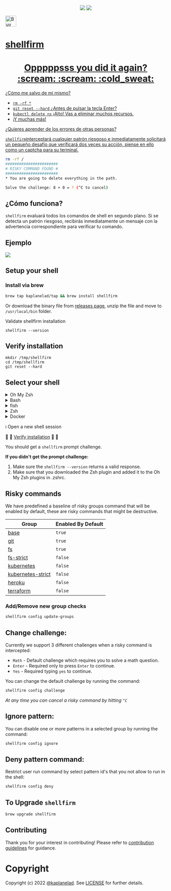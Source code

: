 <p align="center">
<img src="https://github.com/kaplanelad/shellfirm/actions/workflows/ci.yaml/badge.svg"/>
<img src="https://github.com/kaplanelad/shellfirm/actions/workflows/release.yml/badge.svg"/>
</p>

<a href='https://ko-fi.com/eladkaplan' target='_blank'><img height='35' style='border:0px;height:34px;' src='https://az743702.vo.msecnd.net/cdn/kofi3.png?v=0' border='0' alt='Buy Me a Coffee at ko-fi.com' />
  
# shellfirm

<div align="center">
<h1>Opppppsss <b>you</b> did it again? :scream: :scream: :cold_sweat:</h1>
</div>

¿Cómo me salvo de mí mismo?
* `rm -rf *`
* `git reset --hard` ¿Antes de pulsar la tecla Enter?
* `kubectl delete ns` ¡Alto! Vas a eliminar muchos recursos.
* ¡Y muchas más!

¿Quieres aprender de los errores de otras personas?

`shellfirm`interceptará cualquier patrón riesgoso e inmediatamente solicitará un pequeño desafío que verificará dos veces su acción, piense en ello como un captcha para su terminal.

```bash
rm -rf /
#######################
# RISKY COMMAND FOUND #
#######################
* You are going to delete everything in the path.

Solve the challenge: 8 + 0 = ? (^C to cancel)
```

## ¿Cómo funciona?
`shellfirm` evaluará todos los comandos de shell en segundo plano.
Si se detecta un patrón riesgoso, recibirás inmediatamente un mensaje con la advertencia correspondiente para verificar tu comando.

## Ejemplo
![](./docs/media/example.gif)


## Setup your shell  

### Install via brew
```bash
brew tap kaplanelad/tap && brew install shellfirm
```

Or download the binary file from [releases page](https://github.com/kaplanelad/shellfirm/releases), unzip the file and move to `/usr/local/bin` folder.

Validate shellfirm installation
```
shellfirm --version
```

## Verify installation
```
mkdir /tmp/shellfirm
cd /tmp/shellfirm
git reset --hard
```

## Select your shell
<details>
<summary>Oh My Zsh</summary>
Download zsh plugin:

```sh
curl https://raw.githubusercontent.com/kaplanelad/shellfirm/main/shell-plugins/shellfirm.plugin.oh-my-zsh.zsh --create-dirs -o ${ZSH_CUSTOM:-~/.oh-my-zsh/custom}/plugins/shellfirm/shellfirm.plugin.zsh
```

Add `shellfirm` to the list of Oh My Zsh plugins when Zsh is loaded(inside ~/.zshrc):

```bash
plugins=(... shellfirm)
```
</details>

<details>
<summary>Bash</summary>
Bash implementation is based on https://github.com/rcaloras/bash-preexec project, which adds a pre-exec hook to catch the command before executing.

```sh
# Download bash-preexec hook functions. 
curl https://raw.githubusercontent.com/rcaloras/bash-preexec/master/bash-preexec.sh -o ~/.bash-preexec.sh

# Source our file at the end of our bash profile (e.g. ~/.bashrc, ~/.profile, or ~/.bash_profile)
echo '[[ -f ~/.bash-preexec.sh ]] && source ~/.bash-preexec.sh' >> ~/.bashrc

# Download shellfirm pre-exec function
curl https://raw.githubusercontent.com/kaplanelad/shellfirm/main/shell-plugins/shellfirm.plugin.sh -o ~/.shellfirm-plugin.sh

# Load pre-exec command on shell initialized
echo 'source ~/.shellfirm-plugin.sh' >> ~/.bashrc
```
</details>

<details>

<summary>fish</summary>


```sh
curl https://raw.githubusercontent.com/kaplanelad/shellfirm/main/shell-plugins/shellfirm.plugin.fish -o ~/.config/fish/conf.d/shellfirm.plugin.fish
```
</details>

<details>
<summary>Zsh</summary>


```sh
# Add shellfirm to conf.d fishshell folder
curl https://raw.githubusercontent.com/kaplanelad/shellfirm/main/shell-plugins/shellfirm.plugin.zsh -o ~/.shellfirm-plugin.sh
echo 'source ~/.shellfirm-plugin.sh' >> ~/.zshrc
```
</details>

<details>
<summary>Docker</summary>

* [bash](./docs/docker/bash)
* [zsh](./docs/docker/zsh)
</details>

:information_source: Open a new shell session

:eyes: :eyes: [Verify installation](./README.md#verify-installation) :eyes: :eyes:

You should get a `shellfirm` prompt challenge. 

**If you didn't get the prompt challenge:**
1. Make sure the `shellfirm --version` returns a valid response.
2. Make sure that you downloaded the Zsh plugin and added it to the Oh My Zsh plugins in .zshrc.

## Risky commands
We have predefined a baseline of risky groups command that will be enabled by default, these are risky commands that might be destructive.

| Group |  Enabled By Default |
| --- | --- |
| [base](./docs/checks/base.md) | `true` |
| [git](./docs/checks/git.md) | `true` |
| [fs](./docs/checks/fs.md) | `true` |
| [fs-strict](./docs/checks/fs-strict.md) | `false` |
| [kubernetes](./docs/checks/kubernetes.md) | `false`  |
| [kubernetes-strict](./docs/checks/kubernetes-strict.md) | `false` |
| [heroku](./docs/checks/heroku.md) | `false` |
| [terraform](./docs/checks/terraform.md) | `false` |


### Add/Remove new group checks
```bash
shellfirm config update-groups
```

## Change challenge:

Currently we support 3 different challenges when a risky command is intercepted:
* `Math` - Default challenge which requires you to solve a math question.
* `Enter` - Required only to press `Enter` to continue.
* `Yes` - Required typing `yes` to continue.

You can change the default challenge by running the command:
```bash
shellfirm config challenge
```

*At any time you can cancel a risky command by hitting `^C`*

## Ignore pattern:

You can disable one or more patterns in a selected group by running the command:
```bash
shellfirm config ignore
```
## Deny pattern command:

Restrict user run command by select pattern id's that you not allow to run in the shell:
```bash
shellfirm config deny
```

## To Upgrade `shellfirm`
```bash
brew upgrade shellfirm
```

## Contributing
Thank you for your interest in contributing! Please refer to [contribution guidelines](./CONTRIBUTING.md) for guidance.

# Copyright
Copyright (c) 2022 [@kaplanelad](https://github.com/kaplanelad). See [LICENSE](LICENSE.txt) for further details.

